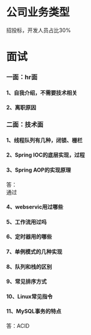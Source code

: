 # 公司业务类型
招投标，开发人员占比30%
# 面试
### 一面：hr面
#### 1、自我介绍，不需要技术相关  
#### 2、离职原因
### 二面：技术面
#### 1、线程队列有几种，闭锁、栅栏
#### 2、Spring IOC的底层实现，过程
#### 3、Spring AOP的实现原理  
答：  
通过

#### 4、webservic用过哪些  
#### 5、工作流用过吗  
#### 6、定时器用的哪些  
#### 7、单例模式的几种实现  
#### 8、队列和栈的区别  
#### 9、常见排序方式  
#### 10、Linux常见指令  
#### 11、MySQL事务的特点
答：ACID